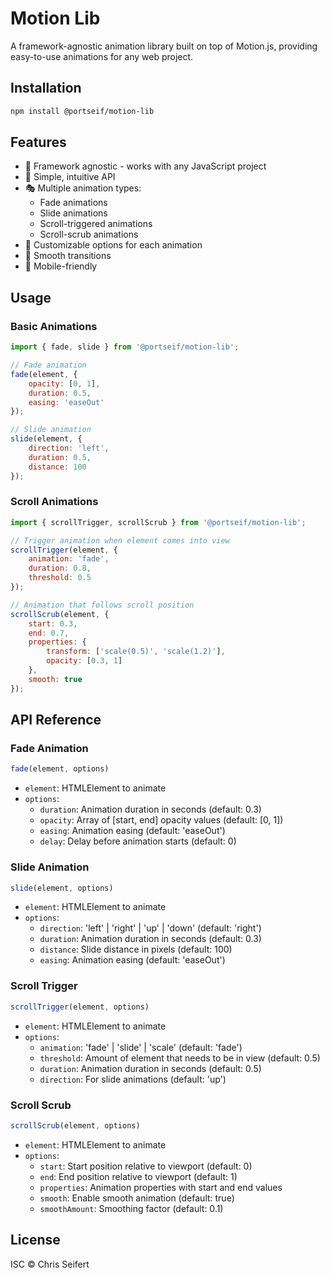 # Motion Lib

A framework-agnostic animation library built on top of Motion.js, providing easy-to-use animations for any web project.

## Installation

```bash
npm install @portseif/motion-lib
```

## Features

- 🎯 Framework agnostic - works with any JavaScript project
- 🚀 Simple, intuitive API
- 🎭 Multiple animation types:
  - Fade animations
  - Slide animations
  - Scroll-triggered animations
  - Scroll-scrub animations
- 🎨 Customizable options for each animation
- 🔄 Smooth transitions
- 📱 Mobile-friendly

## Usage

### Basic Animations

```javascript
import { fade, slide } from '@portseif/motion-lib';

// Fade animation
fade(element, {
    opacity: [0, 1],
    duration: 0.5,
    easing: 'easeOut'
});

// Slide animation
slide(element, {
    direction: 'left',
    duration: 0.5,
    distance: 100
});
```

### Scroll Animations

```javascript
import { scrollTrigger, scrollScrub } from '@portseif/motion-lib';

// Trigger animation when element comes into view
scrollTrigger(element, {
    animation: 'fade',
    duration: 0.8,
    threshold: 0.5
});

// Animation that follows scroll position
scrollScrub(element, {
    start: 0.3,
    end: 0.7,
    properties: {
        transform: ['scale(0.5)', 'scale(1.2)'],
        opacity: [0.3, 1]
    },
    smooth: true
});
```

## API Reference

### Fade Animation
```javascript
fade(element, options)
```
- `element`: HTMLElement to animate
- `options`:
  - `duration`: Animation duration in seconds (default: 0.3)
  - `opacity`: Array of [start, end] opacity values (default: [0, 1])
  - `easing`: Animation easing (default: 'easeOut')
  - `delay`: Delay before animation starts (default: 0)

### Slide Animation
```javascript
slide(element, options)
```
- `element`: HTMLElement to animate
- `options`:
  - `direction`: 'left' | 'right' | 'up' | 'down' (default: 'right')
  - `duration`: Animation duration in seconds (default: 0.3)
  - `distance`: Slide distance in pixels (default: 100)
  - `easing`: Animation easing (default: 'easeOut')

### Scroll Trigger
```javascript
scrollTrigger(element, options)
```
- `element`: HTMLElement to animate
- `options`:
  - `animation`: 'fade' | 'slide' | 'scale' (default: 'fade')
  - `threshold`: Amount of element that needs to be in view (default: 0.5)
  - `duration`: Animation duration in seconds (default: 0.5)
  - `direction`: For slide animations (default: 'up')

### Scroll Scrub
```javascript
scrollScrub(element, options)
```
- `element`: HTMLElement to animate
- `options`:
  - `start`: Start position relative to viewport (default: 0)
  - `end`: End position relative to viewport (default: 1)
  - `properties`: Animation properties with start and end values
  - `smooth`: Enable smooth animation (default: true)
  - `smoothAmount`: Smoothing factor (default: 0.1)

## License

ISC © Chris Seifert
